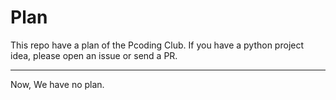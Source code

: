 # Plan

This repo have a plan of the Pcoding Club. If you have a python project idea, please open an issue or send a PR.

---

Now, We have no plan.
